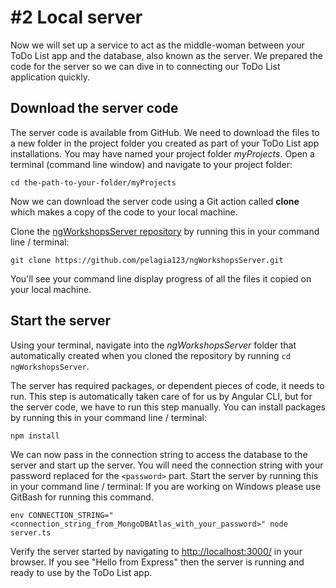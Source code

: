 # \#2 Local server

Now we will set up a service to act as the middle-woman between your ToDo List app and the database, also known as the server. We prepared the code for the server so we can dive in to connecting our ToDo List application quickly.

## Download the server code

The server code is available from GitHub. We need to download the files to a new folder in the project folder you created as part of your ToDo List app installations. You may have named your project folder _myProjects_. Open a terminal \(command line window\) and navigate to your project folder:

```text
cd the-path-to-your-folder/myProjects
```

Now we can download the server code using a Git action called **clone** which makes a copy of the code to your local machine.

Clone the [ngWorkshopsServer repository](https://github.com/pelagia123/ngWorkshopsServer) by running this in your command line / terminal:

```text
git clone https://github.com/pelagia123/ngWorkshopsServer.git
```

You'll see your command line display progress of all the files it copied on your local machine.

## Start the server

Using your terminal, navigate into the _ngWorkshopsServer_ folder that automatically created when you cloned the repository by running `cd ngWorkshopsServer`.

The server has required packages, or dependent pieces of code, it needs to run. This step is automatically taken care of for us by Angular CLI, but for the server code, we have to run this step manually. You can install packages by running this in your command line / terminal:

```text
npm install
```

We can now pass in the connection string to access the database to the server and start up the server. You will need the connection string with your password replaced for the `<password>` part. Start the server by running this in your command line / terminal: If you are working on Windows please use GitBash for running this command.

```text
env CONNECTION_STRING="<connection_string_from_MongoDBAtlas_with_your_password>" node server.ts
```

Verify the server started by navigating to [http://localhost:3000/](http://localhost:3000/) in your browser. If you see "Hello from Express" then the server is running and ready to use by the ToDo List app.


